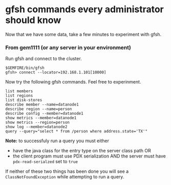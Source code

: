 # gfsh commands every administrator should know

Now that we have some data, take a few minutes to experiment with gfsh.

### From gem1111 (or any server in your environment) 

Run gfsh and connect to the cluster.

```
$GEMFIRE/bin/gfsh
gfsh> connect --locator=192.168.1.101[10000]
```

Now try the following gfsh commands. Feel free to experinment.


```
list members
list regions
list disk-stores
describe member --name=datanode1
describe region --name=person
describe config --member=datanode1
show metrics --member=datanode1
show metrics --region=person
show log --member=datanode2
query --query="select * from /person where address.state='TX'"
```


__Note:__ to successfuly run a query you must either

- have the java class for the entry type on the server class path OR
- the client program must use PDX serialization AND the server must have 
	`pdx-read-serialzed` set to `true`
	
If neither of these two things has been done you will see a `ClassNotFoundException` while attempting to run a query.
	
